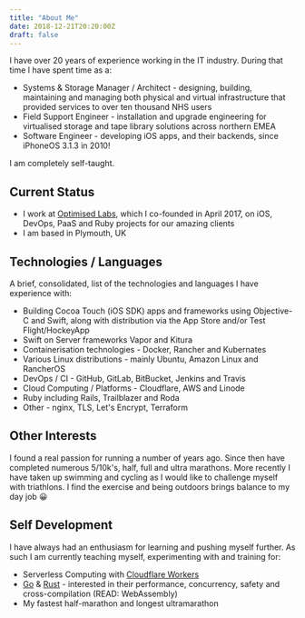 ```yaml
---
title: "About Me"
date: 2018-12-21T20:20:00Z
draft: false
---
```

I have over 20 years of experience working in the IT industry. During that time I have spent time as a:

* Systems & Storage Manager / Architect - designing, building, maintaining and managing both physical and virtual infrastructure that provided services to over ten thousand NHS users
* Field Support Engineer - installation and upgrade engineering for virtualised storage and tape library solutions across northern EMEA
* Software Engineer - developing iOS apps, and their backends, since iPhoneOS 3.1.3 in 2010!

I am completely self-taught.

## Current Status
* I work at [Optimised Labs](https://www.optimisedlabs.com), which I co-founded in April 2017, on iOS, DevOps, PaaS and Ruby projects for our amazing clients
* I am based in Plymouth, UK

## Technologies / Languages
A brief, consolidated, list of the technologies and languages I have experience with:

* Building Cocoa Touch (iOS SDK) apps and frameworks using Objective-C and Swift, along with distribution via the App Store and/or Test Flight/HockeyApp
* Swift on Server frameworks Vapor and Kitura
* Containerisation technologies - Docker, Rancher and Kubernates
* Various Linux distributions - mainly Ubuntu, Amazon Linux and RancherOS
* DevOps / CI - GitHub, GitLab, BitBucket, Jenkins and Travis
* Cloud Computing / Platforms - Cloudflare, AWS and Linode
* Ruby including Rails, Trailblazer and Roda
* Other - nginx, TLS, Let's Encrypt, Terraform

## Other Interests
I found a real passion for running a number of years ago. Since then have completed numerous 5/10k's, half, full and ultra marathons. More recently I have taken up swimming and cycling as I would like to challenge myself with triathlons. I find the exercise and being outdoors brings balance to my day job 😀

## Self Development
I have always had an enthusiasm for learning and pushing myself further. As such I am currently teaching myself, experimenting with and training for:

* Serverless Computing with [Cloudflare Workers](https://www.cloudflare.com/en-gb/products/cloudflare-workers/)
* [Go](https://golang.org/) & [Rust](https://www.rust-lang.org/) - interested in their performance, concurrency, safety and cross-compilation (READ: WebAssembly)
* My fastest half-marathon and longest ultramarathon
